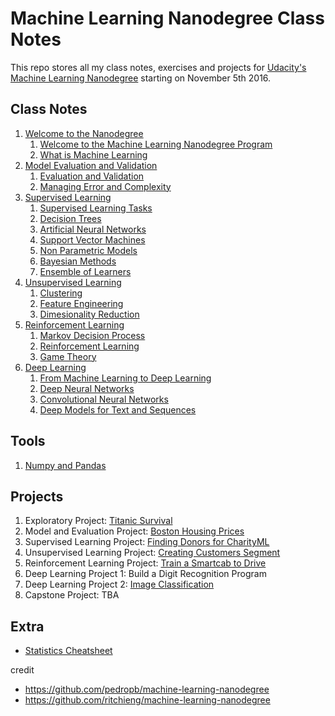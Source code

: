 # Machine Learning Nanodegree Class Notes

This repo stores all my class notes, exercises and projects for [Udacity's Machine Learning Nanodegree](https://www.udacity.com/course/machine-learning-engineer-nanodegree--nd009/) starting on November 5th 2016.

## Class Notes

1. [Welcome to the Nanodegree](notes/welcome-to-the-nano-degree/notes/welcome-to-the-mlnd-program.md)
    1. [Welcome to the Machine Learning Nanodegree Program](notes/welcome-to-the-nano-degree/notes/welcome-to-the-mlnd-program.md)
    2. [What is Machine Learning](notes/welcome-to-the-nano-degree/notes/what-is-machine-learning.md)
2. [Model Evaluation and Validation](notes/model-evaluation-and-validation/evaluation-and-validation.md)
    1. [Evaluation and Validation](notes/model-evaluation-and-validation/evaluation-and-validation.md)
    2. [Managing Error and Complexity](notes/model-evaluation-and-validation/managing-error-and-complexity.md)
3. [Supervised Learning](notes/supervised-learning/supervised-learning.md)
    1. [Supervised Learning Tasks](notes/supervised-learning/supervised-learning.md)
    2. [Decision Trees](notes/supervised-learning/decision-trees.md)
    3. [Artificial Neural Networks](notes/supervised-learning/artificial-neural-networks.md)
    4. [Support Vector Machines](notes/supervised-learning/support-vector-machines.md)
    5. [Non Parametric Models](notes/supervised-learning/nonparametric-models.md)
    6. [Bayesian Methods](notes/supervised-learning/bayesian-methods.md)
    7. [Ensemble of Learners](notes/supervised-learning/ensemble-learners.md)
4. [Unsupervised Learning](notes/unsupervised-learning/clustering.md)
    1. [Clustering](notes/unsupervised-learning/clustering.md)
    2. [Feature Engineering](notes/unsupervised-learning/feature-engineering.md)
    3. [Dimesionality Reduction](notes/unsupervised-learning/dimensionality-reduction.md)
5. [Reinforcement Learning](notes/reinforcement-learning/markov-decision-process.md)
    1. [Markov Decision Process](notes/reinforcement-learning/markov-decision-process.md)
    2. [Reinforcement Learning](notes/reinforcement-learning/reinforcement-learning.md)
    3. [Game Theory](notes/reinforcement-learning/game-theory.md)
6. [Deep Learning](notes/deep-learning/from-machine-learning-to-deep-learning.md)
    1. [From Machine Learning to Deep Learning](notes/deep-learning/from-machine-learning-to-deep-learning.md)
    2. [Deep Neural Networks](notes/deep-learning/deep-neural-networks.md)
    3. [Convolutional Neural Networks](notes/deep-learning/convolutional-neural-networks.md)
    4. [Deep Models for Text and Sequences](notes/deep-learning/deep-models-for-text-and-sequences.md)

## Tools
1. [Numpy and Pandas](notes/numpy-and-pandas/numpy-and-pandas.md)

## Projects
1. Exploratory Project: [Titanic Survival](projects/p0-titanic-survival-exploration/report.html)
2. Model and Evaluation Project: [Boston Housing Prices](projects/p1-boston-housing-prices/report.html)
3. Supervised Learning Project: [Finding Donors for CharityML](projects/p2-finding-donors/report.html)
4. Unsupervised Learning Project: [Creating Customers Segment](projects/p3-customer_segments/report.html)
5. Reinforcement Learning Project: [Train a Smartcab to Drive](projects/p4-smartcab/report.html)
6. Deep Learning Project 1: Build a Digit Recognition Program
6. Deep Learning Project 2: [Image Classification](projects/image-classification/report.html)
7. Capstone Project: TBA

## Extra

- [Statistics Cheatsheet](statistics/cheatsheet.md)

credit
 - https://github.com/pedropb/machine-learning-nanodegree
 - https://github.com/ritchieng/machine-learning-nanodegree
